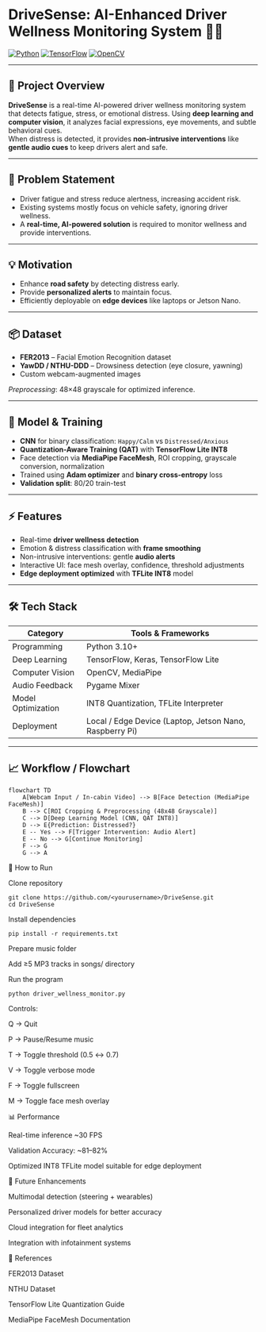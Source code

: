 # **DriveSense: AI-Enhanced Driver Wellness Monitoring System** 🚗🧠

[![Python](https://img.shields.io/badge/python-3.10-blue)](https://www.python.org/) 
[![TensorFlow](https://img.shields.io/badge/tensorflow-2.x-orange)](https://www.tensorflow.org/) 
[![OpenCV](https://img.shields.io/badge/opencv-4.x-green)](https://opencv.org/)

---

## **🚨 Project Overview**

**DriveSense** is a real-time AI-powered driver wellness monitoring system that detects fatigue, stress, or emotional distress. Using **deep learning and computer vision**, it analyzes facial expressions, eye movements, and subtle behavioral cues.  
When distress is detected, it provides **non-intrusive interventions** like **gentle audio cues** to keep drivers alert and safe.

---

## **🎯 Problem Statement**

- Driver fatigue and stress reduce alertness, increasing accident risk.  
- Existing systems mostly focus on vehicle safety, ignoring driver wellness.  
- A **real-time, AI-powered solution** is required to monitor wellness and provide interventions.

---

## **💡 Motivation**

- Enhance **road safety** by detecting distress early.  
- Provide **personalized alerts** to maintain focus.  
- Efficiently deployable on **edge devices** like laptops or Jetson Nano.

---

## **📦 Dataset**

- **FER2013** – Facial Emotion Recognition dataset  
- **YawDD / NTHU-DDD** – Drowsiness detection (eye closure, yawning)  
- Custom webcam-augmented images  

_Preprocessing_: 48×48 grayscale for optimized inference.

---

## **🧠 Model & Training**

- **CNN** for binary classification: `Happy/Calm` vs `Distressed/Anxious`  
- **Quantization-Aware Training (QAT)** with **TensorFlow Lite INT8**  
- Face detection via **MediaPipe FaceMesh**, ROI cropping, grayscale conversion, normalization  
- Trained using **Adam optimizer** and **binary cross-entropy** loss  
- **Validation split**: 80/20 train-test  

---

## **⚡ Features**

- Real-time **driver wellness detection**  
- Emotion & distress classification with **frame smoothing**  
- Non-intrusive interventions: gentle **audio alerts**  
- Interactive UI: face mesh overlay, confidence, threshold adjustments  
- **Edge deployment optimized** with **TFLite INT8** model  

---

## **🛠 Tech Stack**

| Category | Tools & Frameworks |
|----------|------------------|
| Programming | Python 3.10+ |
| Deep Learning | TensorFlow, Keras, TensorFlow Lite |
| Computer Vision | OpenCV, MediaPipe |
| Audio Feedback | Pygame Mixer |
| Model Optimization | INT8 Quantization, TFLite Interpreter |
| Deployment | Local / Edge Device (Laptop, Jetson Nano, Raspberry Pi) |

---

## **📈 Workflow / Flowchart**

```mermaid
flowchart TD
    A[Webcam Input / In-cabin Video] --> B[Face Detection (MediaPipe FaceMesh)]
    B --> C[ROI Cropping & Preprocessing (48x48 Grayscale)]
    C --> D[Deep Learning Model (CNN, QAT INT8)]
    D --> E{Prediction: Distressed?}
    E -- Yes --> F[Trigger Intervention: Audio Alert]
    E -- No --> G[Continue Monitoring]
    F --> G
    G --> A
```

🚀 How to Run

Clone repository

```
git clone https://github.com/<yourusername>/DriveSense.git
cd DriveSense
```

Install dependencies

```
pip install -r requirements.txt
```

Prepare music folder

Add ≥5 MP3 tracks in songs/ directory

Run the program

```
python driver_wellness_monitor.py
```

Controls:

Q → Quit

P → Pause/Resume music

T → Toggle threshold (0.5 ↔ 0.7)

V → Toggle verbose mode

F → Toggle fullscreen

M → Toggle face mesh overlay


📊 Performance

Real-time inference ~30 FPS

Validation Accuracy: ~81–82%

Optimized INT8 TFLite model suitable for edge deployment

📝 Future Enhancements

Multimodal detection (steering + wearables)

Personalized driver models for better accuracy

Cloud integration for fleet analytics

Integration with infotainment systems

📌 References

FER2013 Dataset

NTHU Dataset

TensorFlow Lite Quantization Guide

MediaPipe FaceMesh Documentation
